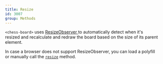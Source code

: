```yaml
---
title: Resize
id: 3007
group: Methods
---
```


`<chess-board>` uses <a href="https://developer.mozilla.org/en-US/docs/Web/API/ResizeObserver">ResizeObserver </a> to automatically detect when it's resized and recalculate and redraw the board based on the size of its parent element.

In case a browser does not support ResizeObserver, you can load a polyfill or manually call the <a href="{{ '/docs/#methods:resize' | url }}"><code class="js plain">resize</code></a> method.
